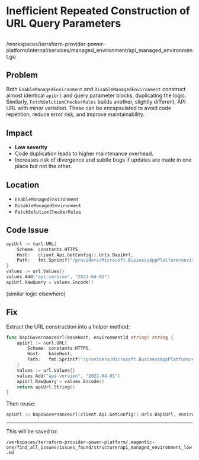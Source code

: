 # Inefficient Repeated Construction of URL Query Parameters

##

/workspaces/terraform-provider-power-platform/internal/services/managed_environment/api_managed_environment.go

## Problem

Both `EnableManagedEnvironment` and `DisableManagedEnvironment` construct almost identical `apiUrl` and query parameter blocks, duplicating the logic. Similarly, `FetchSolutionCheckerRules` builds another, slightly different, API URL with minor variation. These can be encapsulated to avoid code repetition, reduce error risk, and improve maintainability.

## Impact

- **Low severity**
- Code duplication leads to higher maintenance overhead.
- Increases risk of divergence and subtle bugs if updates are made in one place but not the other.

## Location

- `EnableManagedEnvironment`  
- `DisableManagedEnvironment`  
- `FetchSolutionCheckerRules`

## Code Issue

```go
apiUrl := &url.URL{
    Scheme: constants.HTTPS,
    Host:   client.Api.GetConfig().Urls.BapiUrl,
    Path:   fmt.Sprintf("/providers/Microsoft.BusinessAppPlatform/environments/%s/governanceConfiguration", environmentId),
}
values := url.Values{}
values.Add("api-version", "2021-04-01")
apiUrl.RawQuery = values.Encode()
```
(similar logic elsewhere)

## Fix

Extract the URL construction into a helper method:

```go
func bapiGovernanceUrl(baseHost, environmentId string) string {
    apiUrl := &url.URL{
        Scheme: constants.HTTPS,
        Host:   baseHost,
        Path:   fmt.Sprintf("/providers/Microsoft.BusinessAppPlatform/environments/%s/governanceConfiguration", environmentId),
    }
    values := url.Values{}
    values.Add("api-version", "2021-04-01")
    apiUrl.RawQuery = values.Encode()
    return apiUrl.String()
}
```
Then reuse:

```go
apiUrl := bapiGovernanceUrl(client.Api.GetConfig().Urls.BapiUrl, environmentId)
```

---

This will be saved to:

`/workspaces/terraform-provider-power-platform/.magentic-one/find_all_issues/issues_found/structure/api_managed_environment_low.md`

